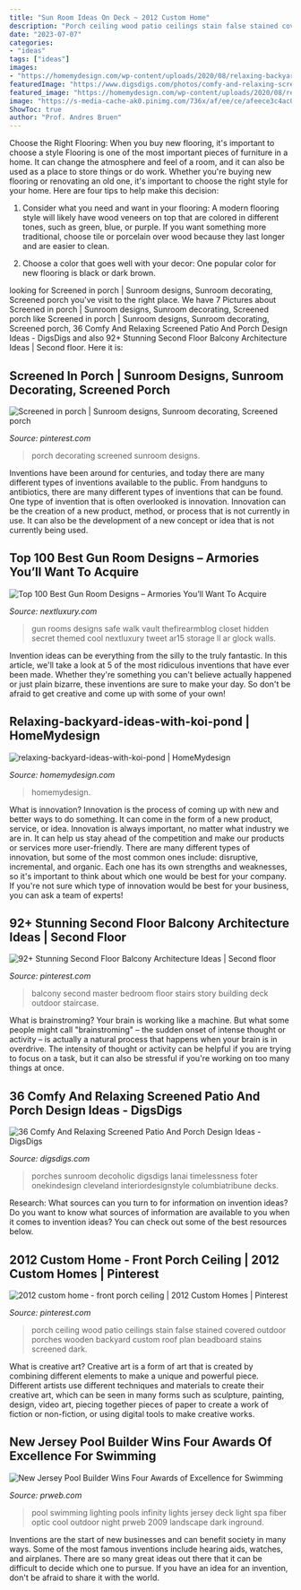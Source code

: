 ```yaml
---
title: "Sun Room Ideas On Deck ~ 2012 Custom Home"
description: "Porch ceiling wood patio ceilings stain false stained covered outdoor porches wooden backyard custom roof plan beadboard stains screened dark"
date: "2023-07-07"
categories:
- "ideas"
tags: ["ideas"]
images:
- "https://homemydesign.com/wp-content/uploads/2020/08/relaxing-backyard-ideas-with-koi-pond.jpg"
featuredImage: "https://www.digsdigs.com/photos/comfy-and-relaxing-screened-patio-design-ideas-30-554x737.jpg"
featured_image: "https://homemydesign.com/wp-content/uploads/2020/08/relaxing-backyard-ideas-with-koi-pond.jpg"
image: "https://s-media-cache-ak0.pinimg.com/736x/af/ee/ce/afeece3c4ac03270eb7a735804548806.jpg"
ShowToc: true
author: "Prof. Andres Bruen"
---
```



Choose the Right Flooring: When you buy new flooring, it's important to choose a style
Flooring is one of the most important pieces of furniture in a home. It can change the atmosphere and feel of a room, and it can also be used as a place to store things or do work. Whether you're buying new flooring or renovating an old one, it's important to choose the right style for your home. Here are four tips to help make this decision: 
1. Consider what you need and want in your flooring: A modern flooring style will likely have wood veneers on top that are colored in different tones, such as green, blue, or purple. If you want something more traditional, choose tile or porcelain over wood because they last longer and are easier to clean. 

2. Choose a color that goes well with your decor: One popular color for new flooring is black or dark brown.

	

		
looking for Screened in porch | Sunroom designs, Sunroom decorating, Screened porch you've visit to the right place. We have 7 Pictures about Screened in porch | Sunroom designs, Sunroom decorating, Screened porch like Screened in porch | Sunroom designs, Sunroom decorating, Screened porch, 36 Comfy And Relaxing Screened Patio And Porch Design Ideas - DigsDigs and also 92+ Stunning Second Floor Balcony Architecture Ideas | Second floor. Here it is:
		
    
## Screened In Porch | Sunroom Designs, Sunroom Decorating, Screened Porch

<img loading=lazy src="https://i.pinimg.com/736x/53/b7/5a/53b75a8604f49fc7f9c4ed8985c0445c.jpg" onerror="this.onerror=null;this.src='https://tse4.mm.bing.net/th?id=OIP.YTOKyh5L4zhwlfbpkrtbKgHaLH&amp;pid=15.1';" alt="Screened in porch | Sunroom designs, Sunroom decorating, Screened porch">

_Source: pinterest.com_

>porch decorating screened sunroom designs. 

	

Inventions have been around for centuries, and today there are many different types of inventions available to the public. From handguns to antibiotics, there are many different types of inventions that can be found. One type of invention that is often overlooked is innovation. Innovation can be the creation of a new product, method, or process that is not currently in use. It can also be the development of a new concept or idea that is not currently being used.

    
## Top 100 Best Gun Room Designs – Armories You’ll Want To Acquire

<img loading=lazy src="http://nextluxury.com/wp-content/uploads/walk-in-gun-room-safe-with-red-walls-glock-themed.jpg" onerror="this.onerror=null;this.src='https://tse3.mm.bing.net/th?id=OIP.S8c2tdlrAo3CGu3qo4ueAgHaLH&amp;pid=15.1';" alt="Top 100 Best Gun Room Designs – Armories You’ll Want To Acquire">

_Source: nextluxury.com_

>gun rooms designs safe walk vault thefirearmblog closet hidden secret themed cool nextluxury tweet ar15 storage ll ar glock walls. 

	

Invention ideas can be everything from the silly to the truly fantastic. In this article, we'll take a look at 5 of the most ridiculous inventions that have ever been made. Whether they're something you can't believe actually happened or just plain bizarre, these inventions are sure to make your day. So don't be afraid to get creative and come up with some of your own!

    
## Relaxing-backyard-ideas-with-koi-pond | HomeMydesign

<img loading=lazy src="https://homemydesign.com/wp-content/uploads/2020/08/relaxing-backyard-ideas-with-koi-pond.jpg" onerror="this.onerror=null;this.src='https://tse1.mm.bing.net/th?id=OIP.cIGf7jOUY_esI4w9YJIY_QHaLH&amp;pid=15.1';" alt="relaxing-backyard-ideas-with-koi-pond | HomeMydesign">

_Source: homemydesign.com_

>homemydesign. 

	

What is innovation?
Innovation is the process of coming up with new and better ways to do something. It can come in the form of a new product, service, or idea. Innovation is always important, no matter what industry we are in. It can help us stay ahead of the competition and make our products or services more user-friendly.
There are many different types of innovation, but some of the most common ones include: disruptive, incremental, and organic. Each one has its own strengths and weaknesses, so it's important to think about which one would be best for your company. If you're not sure which type of innovation would be best for your business, you can ask a team of experts!

    
## 92+ Stunning Second Floor Balcony Architecture Ideas | Second Floor

<img loading=lazy src="https://i.pinimg.com/736x/d8/42/7d/d8427d50faac78a879a7199056632108.jpg" onerror="this.onerror=null;this.src='https://tse1.mm.bing.net/th?id=OIP.QEuwIGno-D8g_4I8xm_lHQHaLH&amp;pid=15.1';" alt="92+ Stunning Second Floor Balcony Architecture Ideas | Second floor">

_Source: pinterest.com_

>balcony second master bedroom floor stairs story building deck outdoor staircase. 

	

What is brainstroming?
Your brain is working like a machine. But what some people might call "brainstroming" – the sudden onset of intense thought or activity – is actually a natural process that happens when your brain is in overdrive. The intensity of thought or activity can be helpful if you are trying to focus on a task, but it can also be stressful if you're working on too many things at once.

    
## 36 Comfy And Relaxing Screened Patio And Porch Design Ideas - DigsDigs

<img loading=lazy src="https://www.digsdigs.com/photos/comfy-and-relaxing-screened-patio-design-ideas-30-554x737.jpg" onerror="this.onerror=null;this.src='https://tse4.mm.bing.net/th?id=OIP.j6HBl8d2bTR50mg9fNBhnAHaJ2&amp;pid=15.1';" alt="36 Comfy And Relaxing Screened Patio And Porch Design Ideas - DigsDigs">

_Source: digsdigs.com_

>porches sunroom decoholic digsdigs lanai timelessness foter onekindesign cleveland interiordesignstyle columbiatribune decks. 

	

Research: What sources can you turn to for information on invention ideas?
Do you want to know what sources of information are available to you when it comes to invention ideas? You can check out some of the best resources below.

    
## 2012 Custom Home - Front Porch Ceiling | 2012 Custom Homes | Pinterest

<img loading=lazy src="https://s-media-cache-ak0.pinimg.com/736x/af/ee/ce/afeece3c4ac03270eb7a735804548806.jpg" onerror="this.onerror=null;this.src='https://tse2.mm.bing.net/th?id=OIP.9rWt9cnbSG0P-BSU-Hi-QAHaLD&amp;pid=15.1';" alt="2012 custom home - front porch ceiling | 2012 Custom Homes | Pinterest">

_Source: pinterest.com_

>porch ceiling wood patio ceilings stain false stained covered outdoor porches wooden backyard custom roof plan beadboard stains screened dark. 

	

What is creative art?
Creative art is a form of art that is created by combining different elements to make a unique and powerful piece. Different artists use different techniques and materials to create their creative art, which can be seen in many forms such as sculpture, painting, design, video art, piecing together pieces of paper to create a work of fiction or non-fiction, or using digital tools to make creative works.

    
## New Jersey Pool Builder Wins Four Awards Of Excellence For Swimming

<img loading=lazy src="http://ww1.prweb.com/prfiles/2009/12/21/278217/deckjetpool.jpg" onerror="this.onerror=null;this.src='https://tse4.mm.bing.net/th?id=OIP.TbYiHJTv9R4qyALXxZsR1QHaE9&amp;pid=15.1';" alt="New Jersey Pool Builder Wins Four Awards of Excellence for Swimming">

_Source: prweb.com_

>pool swimming lighting pools infinity lights jersey deck light spa fiber optic cool outdoor night prweb 2009 landscape dark inground. 

	

Inventions are the start of new businesses and can benefit society in many ways. Some of the most famous inventions include hearing aids, watches, and airplanes. There are so many great ideas out there that it can be difficult to decide which one to pursue. If you have an idea for an invention, don't be afraid to share it with the world.

